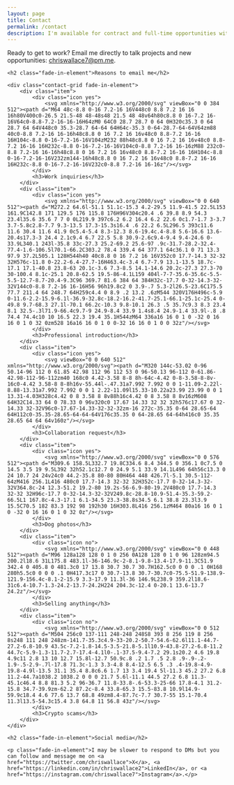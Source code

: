 ```yaml
---
layout: page
title: Contact
permalink: /contact
description: I'm available for contract and full-time opportunities with forward-thinking companies looking to level up their design capabilities.
---
```


<div class="content-container">
   <p class="fade-in-element sub-heading">Ready to get to work? Email me directly to talk projects and new opportunities: <a href="mailto:chriswallace7@pm.me?subject=Design%20Inquiry">chriswallace7@pm.me</a>.</p>

    <h2 class="fade-in-element">Reasons to email me</h2>

    <div class="contact-grid fade-in-element">
        <div class="item">
            <div class="icon yes">
                <svg xmlns="http://www.w3.org/2000/svg" viewBox="0 0 384 512"><path d="M64 48c-8.8 0-16 7.2-16 16V448c0 8.8 7.2 16 16 16h80V400c0-26.5 21.5-48 48-48s48 21.5 48 48v64h80c8.8 0 16-7.2 16-16V64c0-8.8-7.2-16-16-16H64zM0 64C0 28.7 28.7 0 64 0H320c35.3 0 64 28.7 64 64V448c0 35.3-28.7 64-64 64H64c-35.3 0-64-28.7-64-64V64zm88 40c0-8.8 7.2-16 16-16h48c8.8 0 16 7.2 16 16v48c0 8.8-7.2 16-16 16H104c-8.8 0-16-7.2-16-16V104zM232 88h48c8.8 0 16 7.2 16 16v48c0 8.8-7.2 16-16 16H232c-8.8 0-16-7.2-16-16V104c0-8.8 7.2-16 16-16zM88 232c0-8.8 7.2-16 16-16h48c8.8 0 16 7.2 16 16v48c0 8.8-7.2 16-16 16H104c-8.8 0-16-7.2-16-16V232zm144-16h48c8.8 0 16 7.2 16 16v48c0 8.8-7.2 16-16 16H232c-8.8 0-16-7.2-16-16V232c0-8.8 7.2-16 16-16z"/></svg>
            </div>
            <h3>Work inquiries</h3>
        </div>
        <div class="item">
            <div class="icon yes">
                <svg xmlns="http://www.w3.org/2000/svg" viewBox="0 0 640 512"><path d="M272.2 64.6l-51.1 51.1c-15.3 4.2-29.5 11.9-41.5 22.5L153 161.9C142.8 171 129.5 176 115.8 176H96V304c20.4 .6 39.8 8.9 54.3 23.4l35.6 35.6 7 7 0 0L219.9 397c6.2 6.2 16.4 6.2 22.6 0c1.7-1.7 3-3.7 3.7-5.8c2.8-7.7 9.3-13.5 17.3-15.3s16.4 .6 22.2 6.5L296.5 393c11.6 11.6 30.4 11.6 41.9 0c5.4-5.4 8.3-12.3 8.6-19.4c.4-8.8 5.6-16.6 13.6-20.4s17.3-3 24.4 2.1c9.4 6.7 22.5 5.8 30.9-2.6c9.4-9.4 9.4-24.6 0-33.9L340.1 243l-35.8 33c-27.3 25.2-69.2 25.6-97 .9c-31.7-28.2-32.4-77.4-1.6-106.5l70.1-66.2C303.2 78.4 339.4 64 377.1 64c36.1 0 71 13.3 97.9 37.2L505.1 128H544h40 40c8.8 0 16 7.2 16 16V352c0 17.7-14.3 32-32 32H576c-11.8 0-22.2-6.4-27.7-16H463.4c-3.4 6.7-7.9 13.1-13.5 18.7c-17.1 17.1-40.8 23.8-63 20.1c-3.6 7.3-8.5 14.1-14.6 20.2c-27.3 27.3-70 30-100.4 8.1c-25.1 20.8-62.5 19.5-86-4.1L159 404l-7-7-35.6-35.6c-5.5-5.5-12.7-8.7-20.4-9.3C96 369.7 81.6 384 64 384H32c-17.7 0-32-14.3-32-32V144c0-8.8 7.2-16 16-16H56 96h19.8c2 0 3.9-.7 5.3-2l26.5-23.6C175.5 77.7 211.4 64 248.7 64H259c4.4 0 8.9 .2 13.2 .6zM544 320V176H496c-5.9 0-11.6-2.2-15.9-6.1l-36.9-32.8c-18.2-16.2-41.7-25.1-66.1-25.1c-25.4 0-49.8 9.7-68.3 27.1l-70.1 66.2c-10.3 9.8-10.1 26.3 .5 35.7c9.3 8.3 23.4 8.1 32.5-.3l71.9-66.4c9.7-9 24.9-8.4 33.9 1.4s8.4 24.9-1.4 33.9l-.8 .8 74.4 74.4c10 10 16.5 22.3 19.4 35.1H544zM64 336a16 16 0 1 0 -32 0 16 16 0 1 0 32 0zm528 16a16 16 0 1 0 0-32 16 16 0 1 0 0 32z"/></svg>
            </div>
            <h3>Professional introduction</h3>
        </div>
        <div class="item">
            <div class="icon yes">
                <svg viewBox="0 0 640 512" xmlns="http://www.w3.org/2000/svg"><path d="M320 144c-53.02 0-96 50.14-96 112 0 61.85 42.98 112 96 112 53 0 96-50.13 96-112 0-61.86-42.98-112-96-112zm40 168c0 4.42-3.58 8-8 8h-64c-4.42 0-8-3.58-8-8v-16c0-4.42 3.58-8 8-8h16v-55.44l-.47.31a7.992 7.992 0 0 1-11.09-2.22l-8.88-13.31a7.992 7.992 0 0 1 2.22-11.09l15.33-10.22a23.99 23.99 0 0 1 13.31-4.03H328c4.42 0 8 3.58 8 8v88h16c4.42 0 8 3.58 8 8v16zM608 64H32C14.33 64 0 78.33 0 96v320c0 17.67 14.33 32 32 32h576c17.67 0 32-14.33 32-32V96c0-17.67-14.33-32-32-32zm-16 272c-35.35 0-64 28.65-64 64H112c0-35.35-28.65-64-64-64V176c35.35 0 64-28.65 64-64h416c0 35.35 28.65 64 64 64v160z"/></svg>
            </div>
            <h3>Collaboration request</h3>
        </div>
        <div class="item">
            <div class="icon yes">
                <svg xmlns="http://www.w3.org/2000/svg" viewBox="0 0 576 512"><path d="M309.6 158.5L332.7 19.8C334.6 8.4 344.5 0 356.1 0c7.5 0 14.5 3.5 19 9.5L392 32h52.1c12.7 0 24.9 5.1 33.9 14.1L496 64h56c13.3 0 24 10.7 24 24v24c0 44.2-35.8 80-80 80H464 448 426.7l-5.1 30.5-112-64zM416 256.1L416 480c0 17.7-14.3 32-32 32H352c-17.7 0-32-14.3-32-32V364.8c-24 12.3-51.2 19.2-80 19.2s-56-6.9-80-19.2V480c0 17.7-14.3 32-32 32H96c-17.7 0-32-14.3-32-32V249.8c-28.8-10.9-51.4-35.3-59.2-66.5L1 167.8c-4.3-17.1 6.1-34.5 23.3-38.8s34.5 6.1 38.8 23.3l3.9 15.5C70.5 182 83.3 192 98 192h30 16H303.8L416 256.1zM464 80a16 16 0 1 0 -32 0 16 16 0 1 0 32 0z"/></svg>
            </div>
            <h3>Dog photos</h3>
        </div>
        <div class="item">
            <div class="icon no">
                <svg xmlns="http://www.w3.org/2000/svg" viewBox="0 0 448 512"><path d="M96 128a128 128 0 1 0 256 0A128 128 0 1 0 96 128zm94.5 200.2l18.6 31L175.8 483.1l-36-146.9c-2-8.1-9.8-13.4-17.9-11.3C51.9 342.4 0 405.8 0 481.3c0 17 13.8 30.7 30.7 30.7H162.5c0 0 0 0 .1 0H168 280h5.5c0 0 0 0 .1 0H417.3c17 0 30.7-13.8 30.7-30.7c0-75.5-51.9-138.9-121.9-156.4c-8.1-2-15.9 3.3-17.9 11.3l-36 146.9L238.9 359.2l18.6-31c6.4-10.7-1.3-24.2-13.7-24.2H224 204.3c-12.4 0-20.1 13.6-13.7 24.2z"/></svg>
            </div>
            <h3>Selling anything</h3>
        </div>
        <div class="item">
            <div class="icon no">
                <svg xmlns="http://www.w3.org/2000/svg" viewBox="0 0 512 512"><path d="M504 256c0 137-111 248-248 248S8 393 8 256 119 8 256 8s248 111 248 248zm-141.7-35.3c4.9-33-20.2-50.7-54.6-62.6l11.1-44.7-27.2-6.8-10.9 43.5c-7.2-1.8-14.5-3.5-21.8-5.1l10.9-43.8-27.2-6.8-11.2 44.7c-5.9-1.3-11.7-2.7-17.4-4.1l0-.1-37.5-9.4-7.2 29.1s20.2 4.6 19.8 4.9c11 2.8 13 10 12.7 15.8l-12.7 50.9c.8 .2 1.7 .5 2.8 .9-.9-.2-1.9-.5-2.9-.7l-17.8 71.3c-1.3 3.3-4.8 8.4-12.5 6.5 .3 .4-19.8-4.9-19.8-4.9l-13.5 31.1 35.4 8.8c6.6 1.7 13 3.4 19.4 5l-11.3 45.2 27.2 6.8 11.2-44.7a1038.2 1038.2 0 0 0 21.7 5.6l-11.1 44.5 27.2 6.8 11.3-45.1c46.4 8.8 81.3 5.2 96-36.7 11.8-33.8-.6-53.3-25-66 17.8-4.1 31.2-15.8 34.7-39.9zm-62.2 87.2c-8.4 33.8-65.3 15.5-83.8 10.9l14.9-59.9c18.4 4.6 77.6 13.7 68.8 49zm8.4-87.7c-7.7 30.7-55 15.1-70.4 11.3l13.5-54.3c15.4 3.8 64.8 11 56.8 43z"/></svg>
            </div>
            <h3>Crypto scams</h3>
        </div>
    </div>

    <h2 class="fade-in-element">Social media</h2>

    <p class="fade-in-element">I may be slower to respond to DMs but you can follow and message me on <a href="https://twitter.com/chriswallace">X</a>, <a href="https://linkedin.com/in/chriswallace2">LinkedIn</a>, or <a href="https://instagram.com/chriswallace7">Instagram</a>.</p>

</div>
